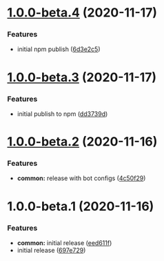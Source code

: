 # [1.0.0-beta.4](https://github.com/typedrm/typedrm/compare/v1.0.0-beta.3...v1.0.0-beta.4) (2020-11-17)


### Features

* initial npm publish ([6d3e2c5](https://github.com/typedrm/typedrm/commit/6d3e2c58b60bd508e2a99fc81bbc049ec0bf08a2))

# [1.0.0-beta.3](https://github.com/typedrm/typedrm/compare/v1.0.0-beta.2...v1.0.0-beta.3) (2020-11-17)


### Features

* initial publish to npm ([dd3739d](https://github.com/typedrm/typedrm/commit/dd3739de57dc1293111ad07e3e9b94bc3a3cd6c0))

# [1.0.0-beta.2](https://github.com/typedrm/typedrm/compare/v1.0.0-beta.1...v1.0.0-beta.2) (2020-11-16)


### Features

* **common:** release with bot configs ([4c50f29](https://github.com/typedrm/typedrm/commit/4c50f2972928ed74ead0c6bc15464936223efc27))

# 1.0.0-beta.1 (2020-11-16)


### Features

* **common:** initial release ([eed611f](https://github.com/typedrm/typedrm/commit/eed611f31505ebbb41ee48fe9398e35cc3bd56e9))
* initial release ([697e729](https://github.com/typedrm/typedrm/commit/697e7291688460b3a75c9617cf691b5aed047843))
